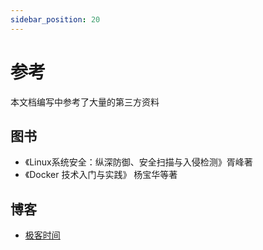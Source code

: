 ```yaml
---
sidebar_position: 20
---
```


# 参考

本文档编写中参考了大量的第三方资料

## 图书

* 《Linux系统安全：纵深防御、安全扫描与入侵检测》胥峰著
* 《Docker 技术入门与实践》 杨宝华等著

## 博客

* [极客时间](https://time.geekbang.org/)
